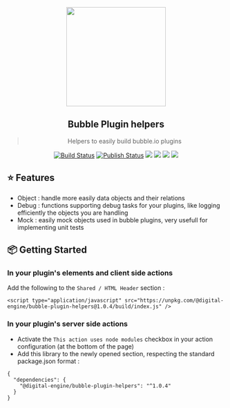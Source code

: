  <div align="center">
 <img align="center" width="230" src="https://i.postimg.cc/HWqPfvjD/Bubble-Plugin-Helpers.png" />
  <h2>Bubble Plugin helpers</h2>
  <blockquote>Helpers to easily build bubble.io plugins</blockquote>
 
 <a href="https://github.com/nabellaleen/bubble-plugin-helpers/actions"><img alt="Build Status" src="https://github.com/nabellaleen/bubble-plugin-helpers/workflows/Build/badge.svg?color=green" /></a> <a href="https://github.com/nabellaleen/bubble-plugin-helpers/actions"> <img alt="Publish Status" src="https://github.com/nabellaleen/bubble-plugin-helpers/workflows/Publish/badge.svg?color=green" /></a> <img src="https://img.shields.io/david/nabellaleen/bubble-plugin-helpers.svg" /> <a href="https://david-dm.org/nabellaleen/bubble-plugin-helpers?type=dev"><img src="https://img.shields.io/david/dev/nabellaleen/bubble-plugin-helpers.svg" /></a> <img src="https://api.dependabot.com/badges/status?host=github&repo=nabellaleen/bubble-plugin-helpers" />
 <a href="http://commitizen.github.io/cz-cli/"><img src="https://img.shields.io/badge/commitizen-friendly-brightgreen.svg" /></a>
</div>

## ⭐️ Features

- Object : handle more easily data objects and their relations
- Debug : functions supporting debug tasks for your plugins, like logging efficiently the objects you are handling
- Mock : easily mock objects used in bubble plugins, very usefull for implementing unit tests

## 📦 Getting Started

### In your plugin's elements and client side actions

Add the following to the `Shared / HTML Header` section :
```
<script type="application/javascript" src="https://unpkg.com/@digital-engine/bubble-plugin-helpers@1.0.4/build/index.js" />
```

### In your plugin's server side actions

- Activate the `This action uses node modules` checkbox in your action configuration (at the bottom of the page)
- Add this library to the newly opened section, respecting the standard package.json format :
```
{
  "dependencies": {
    "@digital-engine/bubble-plugin-helpers": "^1.0.4"
  }
}
```
